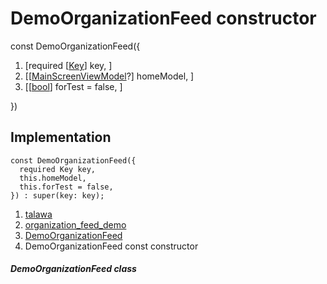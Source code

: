 
<div>

# DemoOrganizationFeed constructor

</div>


const DemoOrganizationFeed({

1.  [required
    [[Key](https://api.flutter.dev/flutter/foundation/Key-class.html)]
    key, ]
2.  [[[MainScreenViewModel](../../view_model_main_screen_view_model/MainScreenViewModel-class.html)?]
    homeModel, ]
3.  [[[bool](https://api.flutter.dev/flutter/dart-core/bool-class.html)]
    forTest = false,
    ]

})



## Implementation

``` language-dart
const DemoOrganizationFeed({
  required Key key,
  this.homeModel,
  this.forTest = false,
}) : super(key: key);
```







1.  [talawa](../../index.html)
2.  [organization_feed_demo](../../views_demo_screens_organization_feed_demo/)
3.  [DemoOrganizationFeed](../../views_demo_screens_organization_feed_demo/DemoOrganizationFeed-class.html)
4.  DemoOrganizationFeed const constructor

##### DemoOrganizationFeed class







